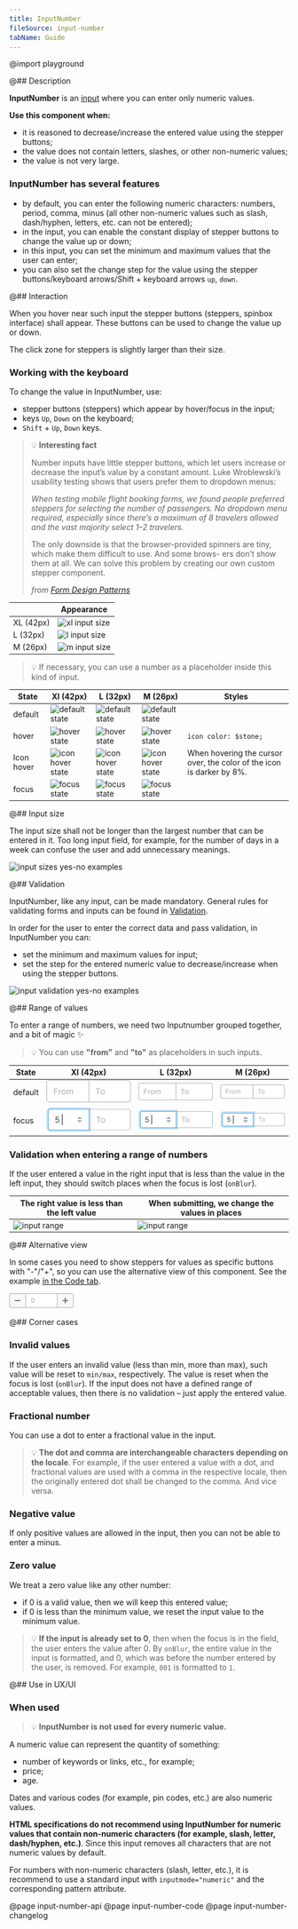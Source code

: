 ```yaml
---
title: InputNumber
fileSource: input-number
tabName: Guide
---
```


@import playground

@## Description

**InputNumber** is an [input](/components/input/) where you can enter only numeric values.

**Use this component when:**

- it is reasoned to decrease/increase the entered value using the stepper buttons;
- the value does not contain letters, slashes, or other non-numeric values;
- the value is not very large.

### InputNumber has several features

- by default, you can enter the following numeric characters: numbers, period, comma, minus (all other non-numeric values such as slash, dash/hyphen, letters, etc. can not be entered);
- in the input, you can enable the constant display of stepper buttons to change the value up or down;
- in this input, you can set the minimum and maximum values that the user can enter;
- you can also set the change step for the value using the stepper buttons/keyboard arrows/Shift + keyboard arrows `up`, `down`.

@## Interaction

When you hover near such input the stepper buttons (steppers, spinbox interface) shall appear. These buttons can be used to change the value up or down.

The click zone for steppers is slightly larger than their size.

### Working with the keyboard

To change the value in InputNumber, use:

- stepper buttons (steppers) which appear by hover/focus in the input;
- keys `Up`, `Down` on the keyboard;
- `Shift` + `Up`, `Down` keys.

> 💡 **Interesting fact**
>
> Number inputs have little stepper buttons, which let users increase or decrease the input’s value by a constant amount. Luke Wroblewski’s usability testing shows that users prefer them to dropdown menus:
>
> _When testing mobile flight booking forms, we found people preferred steppers for selecting the number of passengers. No dropdown menu required, especially since there’s a maximum of 8 travelers allowed and the vast majority select 1–2 travelers._
>
> The only downside is that the browser-provided spinners are tiny, which make them difficult to use. And some brows- ers don’t show them at all. We can solve this problem by creating our own custom stepper component.
>
> _from [Form Design Patterns](https://www.smashingmagazine.com/printed-books/form-design-patterns/)_

|           | Appearance                            |
| --------- | ------------------------------------- |
| XL (42px) | ![xl input size](static/xl-sizes.png) |
| L (32px)  | ![l input size](static/l-sizes.png)   |
| M (26px)  | ![m input size](static/m-sizes.png)   |

> 💡 If necessary, you can use a number as a placeholder inside this kind of input.

| State      | Xl (42px)                                     | L (32px)                                     | M (26px)                                     | Styles                                                                |
| ---------- | --------------------------------------------- | -------------------------------------------- | -------------------------------------------- | --------------------------------------------------------------------- |
| default    | ![default state](static/xl-placeholder.png)   | ![default state](static/l-placeholder.png)   | ![default state](static/m-placeholder.png)   |                                                                       |
| hover      | ![hover state](static/xl-hover.png)           | ![hover state](static/l-hover.png)           | ![hover state](static/m-hover.png)           | `icon color: $stone;`                                                 |
| Icon hover | ![icon hover state](static/xl-icon-hover.png) | ![icon hover state](static/l-icon-hover.png) | ![icon hover state](static/m-icon-hover.png) | When hovering the cursor over, the color of the icon is darker by 8%. |
| focus      | ![focus state](static/xl-focus.png)           | ![focus state](static/l-focus.png)           | ![focus state](static/m-focus.png)           |                                                                       |

@## Input size

The input size shall not be longer than the largest number that can be entered in it. Too long input field, for example, for the number of days in a week can confuse the user and add unnecessary meanings.

![input sizes yes-no examples](static/size-yes-no.png)

@## Validation

InputNumber, like any input, can be made mandatory. General rules for validating forms and inputs can be found in [Validation](http://i.semrush.com/patterns/validation-form/).

In order for the user to enter the correct data and pass validation, in InputNumber you can:

- set the minimum and maximum values for input;
- set the step for the entered numeric value to decrease/increase when using the stepper buttons.

![input validation yes-no examples](static/validation-yes-no.png)

@## Range of values

To enter a range of numbers, we need two Inputnumber grouped together, and a bit of magic ✨

> 💡 You can use **"from"** and **"to"** as placeholders in such inputs.

| State   | Xl (42px)                                                 | L (32px)                                                 | M (26px)                                                 |
| ------- | --------------------------------------------------------- | -------------------------------------------------------- | -------------------------------------------------------- |
| default | ![default state input range](static/xl-range-default.png) | ![default state input range](static/l-range-default.png) | ![default state input range](static/m-range-default.png) |
| focus   | ![focus state input range](static/xl-range-focus.png)     | ![default state input range](static/l-range.png)         | ![default state input range](static/m-range.png)         |

### Validation when entering a range of numbers

If the user entered a value in the right input that is less than the value in the left input, they should switch places when the focus is lost (`onBlur`).

| The right value is less than the left value | When submitting, we change the values in places |
| ------------------------------------------- | ----------------------------------------------- |
| ![input range](static/range-1.png)          | ![input range](static/range-2.png)              |

@## Alternative view

In some cases you need to show steppers for values as specific buttons with "-"/"+", so you can use the alternative view of this component. See the example [in the Code tab](/components/input-number/input-number-code/#a22257).

![Alternative view](static/alternative.png)

@## Corner cases

### Invalid values

If the user enters an invalid value (less than min, more than max), such value will be reset to `min/max`, respectively. The value is reset when the focus is lost (`onBlur`). If the input does not have a defined range of acceptable values, then there is no validation – just apply the entered value.

### Fractional number

You can use a dot to enter a fractional value in the input.

> 💡 **The dot and comma are interchangeable characters depending on the locale**. For example, if the user entered a value with a dot, and fractional values are used with a comma in the respective locale, then the originally entered dot shall be changed to the comma. And vice versa.

### Negative value

If only positive values are allowed in the input, then you can not be able to enter a minus.

### Zero value

We treat a zero value like any other number:

- if 0 is a valid value, then we will keep this entered value;
- if 0 is less than the minimum value, we reset the input value to the minimum value.

> 💡 **If the input is already set to 0**, then when the focus is in the field, the user enters the value after 0. By `onBlur`, the entire value in the input is formatted, and 0, which was before the number entered by the user, is removed. For example, `001` is formatted to `1`.

@## Use in UX/UI

### When used

> 💡 **InputNumber is not used for every numeric value.**

A numeric value can represent the quantity of something:

- number of keywords or links, etc., for example;
- price;
- age.

Dates and various codes (for example, pin codes, etc.) are also numeric values.

**HTML specifications do not recommend using InputNumber for numeric values that contain non-numeric characters (for example, slash, letter, dash/hyphen, etc.)**. Since this input removes all characters that are not numeric values by default.

For numbers with non-numeric characters (slash, letter, etc.), it is recommend to use a standard input with `inputmode="numeric"` and the corresponding pattern attribute.

@page input-number-api
@page input-number-code
@page input-number-changelog
